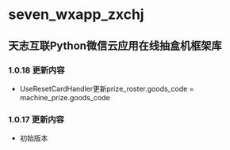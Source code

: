 # seven_wxapp_zxchj

## 天志互联Python微信云应用在线抽盒机框架库

### 1.0.18 更新内容
* UseResetCardHandler更新prize_roster.goods_code = machine_prize.goods_code

### 1.0.17 更新内容
* 初始版本